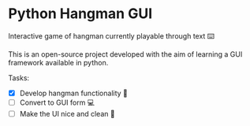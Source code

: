 # Python Hangman GUI
Interactive game of hangman currently playable through text ⌨️

This is an open-source project developed with the aim of learning a GUI framework available in python.

Tasks:
- [x] Develop hangman functionality 🤖
- [ ] Convert to GUI form 💻
- [ ] Make the UI nice and clean 🧹
